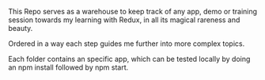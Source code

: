 
This Repo serves as a warehouse to keep track of any app, demo or training session towards my learning with Redux, in all its magical rareness and beauty.

Ordered in a way each step guides me further into more complex topics.

Each folder contains an specific app, which can be tested locally by doing an npm install followed by npm start.
